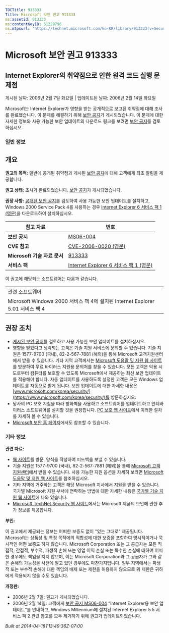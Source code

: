 ```yaml
---
TOCTitle: 913333
Title: Microsoft 보안 권고 913333
ms:assetid: 913333
ms:contentKeyID: 61229796
ms:mtpsurl: 'https://technet.microsoft.com/ko-KR/library/913333(v=Security.10)'
---
```




Microsoft 보안 권고 913333
==========================

Internet Explorer의 취약점으로 인한 원격 코드 실행 문제점
---------------------------------------------------------

게시된 날짜: 2006년 2월 7일 화요일 | 업데이트된 날짜: 2006년 2월 14일 화요일

Microsoft는 Internet Explorer가 영향을 받는 공개적으로 보고된 취약점에 대해 조사를 완료했습니다. 이 문제를 해결하기 위해 [보안 공지](https://technet.microsoft.com/security/bulletin/ms06-004)가 게시되었습니다. 이 문제에 대한 자세한 정보와 사용 가능한 보안 업데이트의 다운로드 링크를 보려면 [보안 공지](https://technet.microsoft.com/security/bulletin/ms06-004)를 검토하십시오.

### 일반 정보

개요
----


**권고의 목적:** 일반에 공개된 취약점과 게시된 [보안 공지](https://technet.microsoft.com/security/bulletin/ms06-004)에 대해 고객에게 최초 알림을 제공합니다.

**권고 상태:** 조사가 완료되었습니다. [보안 공지](https://technet.microsoft.com/security/bulletin/ms06-004)가 게시되었습니다.

**권장 사항:** [공개된 보안 공지](https://technet.microsoft.com/security/bulletin/ms06-004)를 검토하여 사용 가능한 보안 업데이트를 설치하고, Windows 2000 Service Pack 4를 사용하는 경우 [Internet Explorer 6 서비스 팩 1 (영문)](https://www.microsoft.com/windows/ie/downloads/critical/ie6sp1/default.mspx)을 다운로드하여 설치하십시오.

| 참고 자료                    | 번호                                                                                                                 |
|------------------------------|----------------------------------------------------------------------------------------------------------------------|
| **보안 공지**                | [MS06-004](https://technet.microsoft.com/security/bulletin/ms06-004)                                                  |
| **CVE 참고**                 | [CVE-2006-0020 (영문)](https://www.cve.mitre.org/cgi-bin/cvename.cgi?name=cve-2006-0020)                              |
| **Microsoft 기술 자료 문서** | [913333](https://support.microsoft.com/kb/913333)                                                                     |
| **서비스 팩**                | [Internet Explorer 6 서비스 팩 1 (영문)](https://www.microsoft.com/windows/ie/downloads/critical/ie6sp1/default.mspx) |

이 권고에 해당되는 소프트웨어는 다음과 같습니다.

|                                                                                |
|--------------------------------------------------------------------------------|
| 관련 소프트웨어                                                                |
| Microsoft Windows 2000 서비스 팩 4에 설치된 Internet Explorer 5.01 서비스 팩 4 |

권장 조치
---------


-   [게시된 보안 공지](https://technet.microsoft.com/security/bulletin/ms06-004)를 검토하고 사용 가능한 보안 업데이트를 설치하십시오.
-   영향을 받았다고 생각되는 고객은 기술 지원 서비스에 문의할 수 있습니다. 기술 지원은 1577-9700 (국내), 82-2-567-7881 (해외)을 통해 Microsoft 고객지원센터에서 받을 수 있습니다. 기타 지역 고객께서는 [Microsoft 도움말 및 지원 웹 사이트](https://support.microsoft.com/security/)를 방문하여 무료 바이러스 지원용 문의처를 찾을 수 있습니다.
    모든 고객은 악용 시도로부터 컴퓨터를 보호할 수 있도록 Microsoft에서 제공하는 최신 보안 업데이트를 적용해야 합니다. 자동 업데이트를 사용하도록 설정한 고객은 모든 Windows 업데이트를 자동으로 받게 됩니다. 보안 업데이트에 대한 자세한 내용은 [www.microsoft.com/korea/security/](https://www.microsoft.com/korea/security/)를 방문하십시오.
-   당사의 PC 보호 지침을 따라 방화벽을 사용하고 소프트웨어를 업데이트하고 안티바이러스 소프트웨어를 설치할 것을 권장합니다. [PC 보호 웹 사이트](https://www.microsoft.com/korea/protect/)에서 이러한 절차를 자세히 볼 수 있습니다.
-   [Microsoft 보안 홈 페이지](https://www.microsoft.com/korea/security/)에서도 참조할 수 있습니다.

### 기타 정보

**관련 자료:**

-   [웹 사이트](https://support.microsoft.com/common/survey.aspx?scid=sw;en;1257&amp;showpage=1&amp;ws=technet&amp;sd=tech)를 방문, 양식을 작성하여 피드백을 보낼 수 있습니다.
-   기술 지원은 1577-9700 (국내), 82-2-567-7881 (해외)을 통해 [Microsoft 고객지원센터](https://go.microsoft.com/fwlink/?linkid=21131)에서 받을 수 있습니다. 사용 가능한 지원 옵션을 자세히 보려면 [Microsoft 도움말 및 지원 웹 사이트](https://support.microsoft.com/)를 참조하십시오.
-   기타 지역에 거주하는 고객은 해당 Microsoft 지사에서 지원을 받을 수 있습니다. 국가별 Microsoft 지원 부서에 연락하는 방법에 대한 자세한 내용은 [국가별 기술 지원 웹 사이트](https://go.microsoft.com/fwlink/?linkid=21155)에 나와 있습니다.
-   [Microsoft TechNet Security 웹 사이트](https://www.microsoft.com/korea/technet/security/)에서는 Microsoft 제품의 보안에 관한 추가 정보를 제공합니다.

**부인:**

이 권고에서 제공되는 정보는 어떠한 보증도 없이 "있는 그대로" 제공됩니다. Microsoft는 상품성 및 특정 목적에의 적합성에 대한 보증을 포함하여 명시적이거나 묵시적인 어떤 보증도 하지 않습니다. Microsoft Corporation 또는 그 공급자는 모든 직접적, 간접적, 부수적, 파생적 손해 또는 영업 이익 손실 또는 특수한 손실에 대하여 어떠한 경우에도 책임을 지지 않으며, 이는 Microsoft Corporation과 그 공급자가 그와 같은 손해의 가능성을 사전에 알고 있던 경우에도 마찬가지입니다. 일부 지역에서는 파생적 또는 부수적 손해에 대한 책임의 배제 또는 제한을 허용하지 않으므로 위 제한은 귀하에게 적용되지 않을 수도 있습니다.

**개정판:**

-   2006년 2월 7일: 권고가 게시되었습니다.
-   2006년 2월 14일: 고객에게 [보안 공지 MS06-004](https://technet.microsoft.com/security/bulletin/ms06-004) “Internet Explorer용 보안 업데이트”를 안내하고, Windows Millennium에 설치된 Internet Explorer 5.5 서비스 팩 2 관련 참고를 모두 제거하기 위해 권고가 업데이트되었습니다.

*Built at 2014-04-18T13:49:36Z-07:00*
